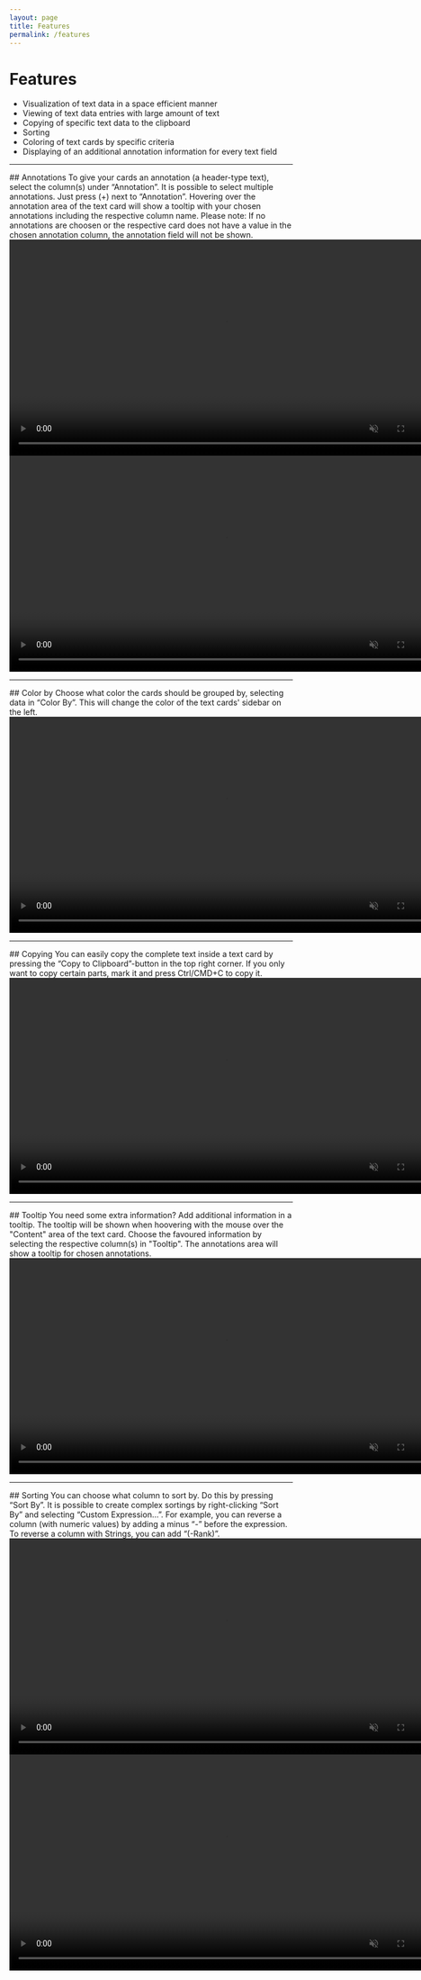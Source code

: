 ```yaml
---
layout: page
title: Features
permalink: /features
---
```


# Features

* Visualization of text data in a space efficient manner
* Viewing of text data entries with large amount of text
* Copying of specific text data to the clipboard
* Sorting
* Coloring of text cards by specific criteria
* Displaying of an additional annotation information for every text field

<hr class="panel-line">
## Annotations
To give your cards an annotation (a header-type text), select the column(s) under “Annotation”.
It is possible to select multiple annotations. Just press (+) next to “Annotation”.
Hovering over the annotation area of the text card will show a tooltip with your chosen annotations including the respective column name.
Please note: If no annotations are choosen or the respective card does not have a value in the chosen annotation column, the annotation field will not be shown.
<video controls muted width="768">
  <source src="{{ site.baseurl }}/assets/webms/annotation1.webm" type="video/webm">
  <p>Your browser does not support webm files.</p>
</video>

<video controls muted width="768">
  <source src="{{ site.baseurl }}/assets/webms/annotation2.webm" type="video/webm">
  <p>Your browser does not support webm files.</p>
</video>

<hr class="panel-line">
## Color by
Choose what color the cards should be grouped by, selecting data in “Color By”. This will change the color of the text cards' sidebar on the left.
<video controls muted width="768">
  <source src="{{ site.baseurl }}/assets/webms/color-by.webm" type="video/webm">
  <p>Your browser does not support webm files.</p>
</video>

<hr class="panel-line">
## Copying
You can easily copy the complete text inside a text card by pressing the “Copy to Clipboard”-button in the top right corner. 
If you only want to copy certain parts, mark it and press Ctrl/CMD+C to copy it.
<video controls muted width="768">
  <source src="{{ site.baseurl }}/assets/webms/copy-to-clipboard.webm" type="video/webm">
  <p>Your browser does not support webm files.</p>
</video>

<hr class="panel-line">
## Tooltip
You need some extra information? Add additional information in a tooltip. The tooltip will be shown when hoovering with the mouse over the "Content" area of the text card. Choose the favoured information by selecting the respective column(s) in "Tooltip". The annotations area will show a tooltip for chosen annotations.
<video controls muted width="768">
  <source src="{{ site.baseurl }}/assets/webms/tooltip.webm" type="video/webm">
  <p>Your browser does not support webm files.</p>
</video>

<hr class="panel-line">
## Sorting
You can choose what column to sort by.
Do this by pressing “Sort By”.
It is possible to create complex sortings by right-clicking “Sort By” and selecting “Custom Expression…”.
For example, you can reverse a column (with numeric values) by adding a minus “-” before the expression. To reverse a column with Strings, you can add “(-Rank)”.
<video controls muted width="768">
  <source src="{{ site.baseurl }}/assets/webms/sorting.webm" type="video/webm">
  <p>Your browser does not support webm files.</p>
</video>

<video controls muted width="768">
  <source src="{{ site.baseurl }}/assets/webms/sorting2.webm" type="video/webm">
  <p>Your browser does not support webm files.</p>
</video>